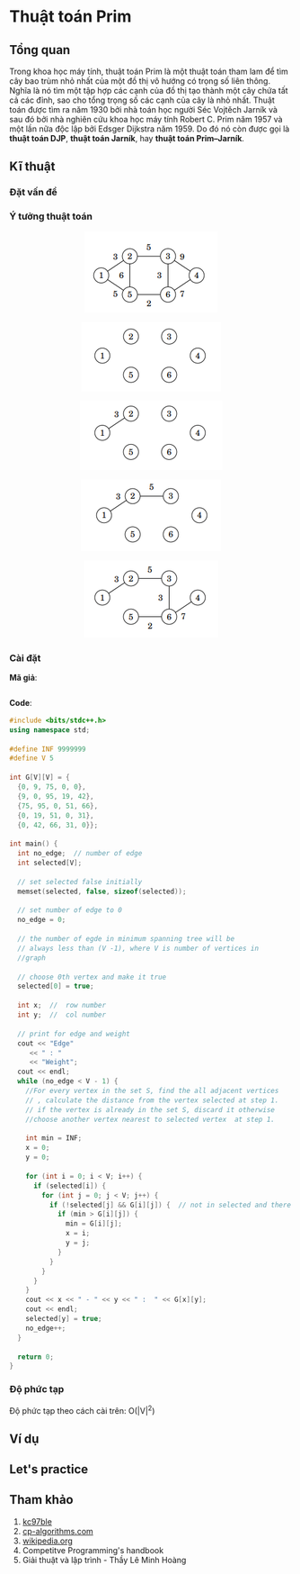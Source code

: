 # Thuật toán Prim

## Tổng quan

Trong khoa học máy tính, thuật toán Prim là một thuật toán tham lam để tìm cây bao trùm nhỏ nhất của một đồ thị vô hướng có trọng số liên thông. Nghĩa là nó tìm một tập hợp các cạnh của đồ thị tạo thành một cây chứa tất cả các đỉnh, sao cho tổng trọng số các cạnh của cây là nhỏ nhất. Thuật toán được tìm ra năm 1930 bởi nhà toán học người Séc Vojtěch Jarník và sau đó bởi nhà nghiên cứu khoa học máy tính Robert C. Prim năm 1957 và một lần nữa độc lập bởi Edsger Dijkstra năm 1959. 
Do đó nó còn được gọi là **thuật toán DJP**, **thuật toán Jarník**, hay **thuật toán Prim–Jarník**.

## Kĩ thuật

### Đặt vấn đề



### Ý tưởng thuật toán

<p align = "center"><img src = "https://github.com/hieptran1812/Algorithm-for-ITPTIT/blob/master/image/prim1.PNG"></p>

<p align = "center"><img src = "https://github.com/hieptran1812/Algorithm-for-ITPTIT/blob/master/image/prim2.PNG"></p>

<p align = "center"><img src = "https://github.com/hieptran1812/Algorithm-for-ITPTIT/blob/master/image/prim3.PNG"></p>

<p align = "center"><img src = "https://github.com/hieptran1812/Algorithm-for-ITPTIT/blob/master/image/prim4.PNG"></p>

<p align = "center"><img src = "https://github.com/hieptran1812/Algorithm-for-ITPTIT/blob/master/image/prim5.PNG"></p>


### Cài đặt

**Mã giả**:

```

```

**Code**:

```C++
#include <bits/stdc++.h>
using namespace std;

#define INF 9999999
#define V 5

int G[V][V] = {
  {0, 9, 75, 0, 0},
  {9, 0, 95, 19, 42},
  {75, 95, 0, 51, 66},
  {0, 19, 51, 0, 31},
  {0, 42, 66, 31, 0}};

int main() {
  int no_edge;  // number of edge
  int selected[V];

  // set selected false initially
  memset(selected, false, sizeof(selected));

  // set number of edge to 0
  no_edge = 0;

  // the number of egde in minimum spanning tree will be
  // always less than (V -1), where V is number of vertices in
  //graph

  // choose 0th vertex and make it true
  selected[0] = true;

  int x;  //  row number
  int y;  //  col number

  // print for edge and weight
  cout << "Edge"
     << " : "
     << "Weight";
  cout << endl;
  while (no_edge < V - 1) {
    //For every vertex in the set S, find the all adjacent vertices
    // , calculate the distance from the vertex selected at step 1.
    // if the vertex is already in the set S, discard it otherwise
    //choose another vertex nearest to selected vertex  at step 1.

    int min = INF;
    x = 0;
    y = 0;

    for (int i = 0; i < V; i++) {
      if (selected[i]) {
        for (int j = 0; j < V; j++) {
          if (!selected[j] && G[i][j]) {  // not in selected and there is an edge
            if (min > G[i][j]) {
              min = G[i][j];
              x = i;
              y = j;
            }
          }
        }
      }
    }
    cout << x << " - " << y << " :  " << G[x][y];
    cout << endl;
    selected[y] = true;
    no_edge++;
  }

  return 0;
}
```

### Độ phức tạp

Độ phức tạp theo cách cài trên: O(|V|<sup>2</sup>)

## Ví dụ

## Let's practice

## Tham khảo
1. [kc97ble](https://sites.google.com/site/kc97ble/algorithm-graph/prim---tim-cay-khung-nho-nhat/prim-cpp)
2. [cp-algorithms.com](https://cp-algorithms.com/graph/mst_prim.html#toc-tgt-5)
3. [wikipedia.org](https://vi.wikipedia.org/wiki/Thu%E1%BA%ADt_to%C3%A1n_Prim)
4. Competitve Programming's handbook
5. Giải thuật và lập trình - Thầy Lê Minh Hoàng
